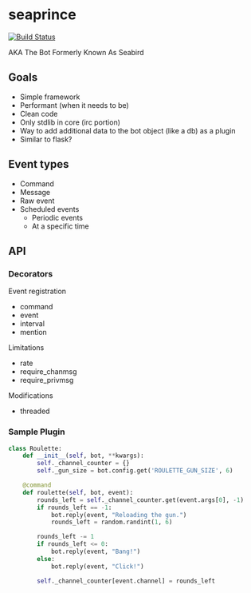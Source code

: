 # seaprince

[![Build Status](https://travis-ci.org/belak/pyseabird.svg?branch=master)](https://travis-ci.org/belak/pyseabird)

AKA The Bot Formerly Known As Seabird

## Goals

* Simple framework
* Performant (when it needs to be)
* Clean code
* Only stdlib in core (irc portion)
* Way to add additional data to the bot object (like a db) as a plugin
* Similar to flask?

## Event types

* Command
* Message
* Raw event
* Scheduled events
  * Periodic events
  * At a specific time

## API

### Decorators

Event registration

* command
* event
* interval
* mention

Limitations

* rate
* require_chanmsg
* require_privmsg

Modifications

* threaded

### Sample Plugin

```python
class Roulette:
    def __init__(self, bot, **kwargs):
        self._channel_counter = {}
        self._gun_size = bot.config.get('ROULETTE_GUN_SIZE', 6)

    @command
    def roulette(self, bot, event):
        rounds_left = self._channel_counter.get(event.args[0], -1)
        if rounds_left == -1:
            bot.reply(event, "Reloading the gun.")
            rounds_left = random.randint(1, 6)

        rounds_left -= 1
        if rounds_left <= 0:
            bot.reply(event, "Bang!")
        else:
            bot.reply(event, "Click!")

        self._channel_counter[event.channel] = rounds_left
```
